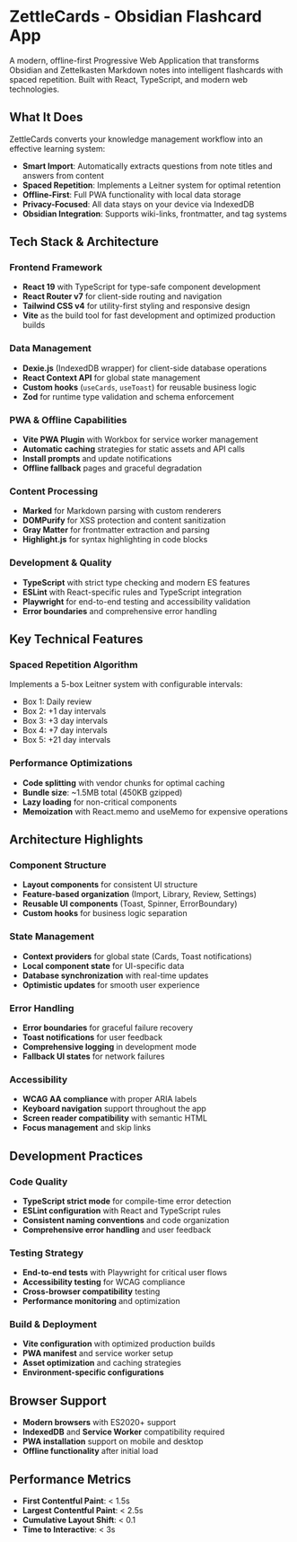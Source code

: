 # ZettleCards - Obsidian Flashcard App

A modern, offline-first Progressive Web Application that transforms Obsidian
and Zettelkasten Markdown notes into intelligent flashcards with spaced
repetition. Built with React, TypeScript, and modern web technologies.

## What It Does

ZettleCards converts your knowledge management workflow into an effective
learning system:

- **Smart Import**: Automatically extracts questions from note titles and
  answers from content
- **Spaced Repetition**: Implements a Leitner system for optimal retention
- **Offline-First**: Full PWA functionality with local data storage
- **Privacy-Focused**: All data stays on your device via IndexedDB
- **Obsidian Integration**: Supports wiki-links, frontmatter, and tag systems

## Tech Stack & Architecture

### Frontend Framework

- **React 19** with TypeScript for type-safe component development
- **React Router v7** for client-side routing and navigation
- **Tailwind CSS v4** for utility-first styling and responsive design
- **Vite** as the build tool for fast development and optimized production builds

### Data Management

- **Dexie.js** (IndexedDB wrapper) for client-side database operations
- **React Context API** for global state management
- **Custom hooks** (`useCards`, `useToast`) for reusable business logic
- **Zod** for runtime type validation and schema enforcement

### PWA & Offline Capabilities

- **Vite PWA Plugin** with Workbox for service worker management
- **Automatic caching** strategies for static assets and API calls
- **Install prompts** and update notifications
- **Offline fallback** pages and graceful degradation

### Content Processing

- **Marked** for Markdown parsing with custom renderers
- **DOMPurify** for XSS protection and content sanitization
- **Gray Matter** for frontmatter extraction and parsing
- **Highlight.js** for syntax highlighting in code blocks

### Development & Quality

- **TypeScript** with strict type checking and modern ES features
- **ESLint** with React-specific rules and TypeScript integration
- **Playwright** for end-to-end testing and accessibility validation
- **Error boundaries** and comprehensive error handling

## Key Technical Features

### Spaced Repetition Algorithm

Implements a 5-box Leitner system with configurable intervals:

- Box 1: Daily review
- Box 2: +1 day intervals
- Box 3: +3 day intervals
- Box 4: +7 day intervals
- Box 5: +21 day intervals

### Performance Optimizations

- **Code splitting** with vendor chunks for optimal caching
- **Bundle size**: ~1.5MB total (450KB gzipped)
- **Lazy loading** for non-critical components
- **Memoization** with React.memo and useMemo for expensive operations

## Architecture Highlights

### Component Structure

- **Layout components** for consistent UI structure
- **Feature-based organization** (Import, Library, Review, Settings)
- **Reusable UI components** (Toast, Spinner, ErrorBoundary)
- **Custom hooks** for business logic separation

### State Management

- **Context providers** for global state (Cards, Toast notifications)
- **Local component state** for UI-specific data
- **Database synchronization** with real-time updates
- **Optimistic updates** for smooth user experience

### Error Handling

- **Error boundaries** for graceful failure recovery
- **Toast notifications** for user feedback
- **Comprehensive logging** in development mode
- **Fallback UI states** for network failures

### Accessibility

- **WCAG AA compliance** with proper ARIA labels
- **Keyboard navigation** support throughout the app
- **Screen reader compatibility** with semantic HTML
- **Focus management** and skip links

## Development Practices

### Code Quality

- **TypeScript strict mode** for compile-time error detection
- **ESLint configuration** with React and TypeScript rules
- **Consistent naming conventions** and code organization
- **Comprehensive error handling** and user feedback

### Testing Strategy

- **End-to-end tests** with Playwright for critical user flows
- **Accessibility testing** for WCAG compliance
- **Cross-browser compatibility** testing
- **Performance monitoring** and optimization

### Build & Deployment

- **Vite configuration** with optimized production builds
- **PWA manifest** and service worker setup
- **Asset optimization** and caching strategies
- **Environment-specific configurations**

## Browser Support

- **Modern browsers** with ES2020+ support
- **IndexedDB** and **Service Worker** compatibility required
- **PWA installation** support on mobile and desktop
- **Offline functionality** after initial load

## Performance Metrics

- **First Contentful Paint**: < 1.5s
- **Largest Contentful Paint**: < 2.5s
- **Cumulative Layout Shift**: < 0.1
- **Time to Interactive**: < 3s
